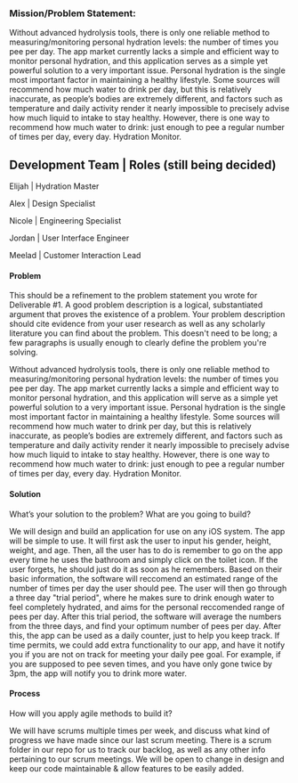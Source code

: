 ### Mission/Problem Statement: 

Without advanced hydrolysis tools, there is only one reliable method to measuring/monitoring personal hydration levels: the number of times you pee per day. The app market currently lacks a simple and efficient way to monitor personal hydration, and this application serves as a simple yet powerful solution to a very important issue. Personal hydration is the single most important factor in maintaining a healthy lifestyle. Some sources will recommend how much water to drink per day, but this is relatively inaccurate, as people’s bodies are extremely different, and factors such as temperature and daily activity  render it nearly impossible to precisely advise how much liquid to intake to stay healthy. However, there is one way to recommend how much water to drink: just enough to pee a regular number of times per day, every day. Hydration Monitor. 


## Development Team | Roles (still being decided)


Elijah | Hydration Master

Alex | Design Specialist 

Nicole | Engineering Specialist 

Jordan | User Interface Engineer 

Meelad | Customer Interaction Lead 


#### Problem
This should be a refinement to the problem statement you wrote for Deliverable #1. 
A good problem description is a logical, substantiated argument that proves the existence of a problem. 
Your problem description should cite evidence from your user research as well as any scholarly literature you can find about the problem.
This doesn't need to be long; a few paragraphs is usually enough to clearly define the problem you're solving.

  Without advanced hydrolysis tools, there is only one reliable method to measuring/monitoring personal hydration levels: the number of
  times you pee per day. The app market currently lacks a simple and efficient way to monitor personal hydration, and this application
  will serve as a simple yet powerful solution to a very important issue. Personal hydration is the single most important factor in maintaining
  a healthy lifestyle. Some sources will recommend how much water to drink per day, but this is relatively inaccurate, as people’s
  bodies are extremely different, and factors such as temperature and daily activity render it nearly impossible to precisely advise how
  much liquid to intake to stay healthy. However, there is one way to recommend how much water to drink: just enough to pee a regular number
  of times per day, every day. Hydration Monitor.

#### Solution
What’s your solution to the problem? What are you going to build?

  We will design and build an application for use on any iOS system. The app will be simple to use. It will first ask the user to input his
  gender, height, weight, and age. Then, all the user has to do is remember to go on the app every time he uses the bathroom and simply
  click on the toilet icon. If the user forgets, he should just do it as soon as he remembers. Based on their basic information, the
  software will reccomend an estimated range of the number of times per day the user should pee. The user will then go through a three
  day "trial period", where he makes sure to drink enough water to feel completely hydrated, and aims for the personal reccomended range
  of pees per day. After this trial period, the software will average the numbers from the three days, and find your optimum number of
  pees per day. After this, the app can be used as a daily counter, just to help you keep track.
  If time permits, we could add extra functionality to our app, and have it notify you if you are not on track for meeting your daily pee
  goal. For example, if you are supposed to pee seven times, and you have only gone twice by 3pm, the app will notify you to drink more 
  water.

#### Process
How will you apply agile methods to build it? 

  We will have scrums multiple times per week, and discuss what kind of progress we have made since our last scrum meeting.
  There is a scrum folder in our repo for us to track our backlog, as well as any other info pertaining to our scrum meetings.
  We will be open to change in design and keep our code maintainable & allow features to be easily added. 
